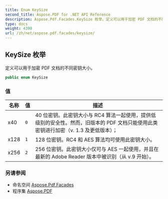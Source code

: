 ```yaml
---
title: Enum KeySize
second_title: Aspose.PDF for .NET API Reference
description: Aspose.Pdf.Facades.KeySize 枚举。定义可以用于加密 PDF 文档的不同密钥大小
type: docs
weight: 4390
url: /zh/net/aspose.pdf.facades/keysize/
---
```

## KeySize 枚举

定义可以用于加密 PDF 文档的不同密钥大小。

```csharp
public enum KeySize
```

### 值

| 名称 | 值 | 描述 |
| --- | --- | --- |
| x40 | `0` | 40 位密钥。此密钥大小与 RC4 算法一起使用，提供低级别的安全性。然而，旧版本的 PDF 文档只能使用此类密钥进行加密（v. 1.3 及更低版本）； |
| x128 | `1` | 128 位密钥。RC4 和 AES 算法均可使用此密钥大小。 |
| x256 | `2` | 256 位密钥。此密钥大小仅可与 AES 一起使用，并且在最新的 Adobe Reader 版本中被识别（从 v.9 开始）。 |

### 另请参阅

* 命名空间 [Aspose.Pdf.Facades](../../aspose.pdf.facades/)
* 程序集 [Aspose.PDF](../../)